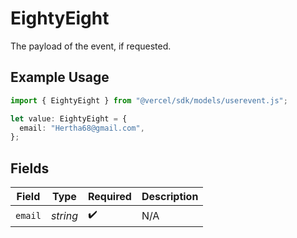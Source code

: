 # EightyEight

The payload of the event, if requested.

## Example Usage

```typescript
import { EightyEight } from "@vercel/sdk/models/userevent.js";

let value: EightyEight = {
  email: "Hertha68@gmail.com",
};
```

## Fields

| Field              | Type               | Required           | Description        |
| ------------------ | ------------------ | ------------------ | ------------------ |
| `email`            | *string*           | :heavy_check_mark: | N/A                |
